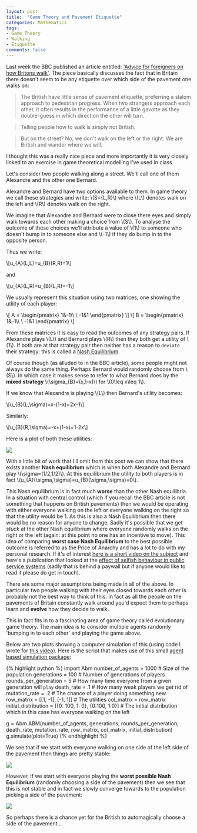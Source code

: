 ```yaml
---
layout: post
title:  "Game Theory and Pavement Etiquette"
categories: Mathematics
tags:
- Game Theory
- Walking
- Etiquette
comments: false
---
```


Last week the BBC published an article entitled: ['Advice for foreigners on how Britons walk'](http://www.bbc.co.uk/news/magazine-28352045).
The piece basically discusses the fact that in Britain there doesn't seem to be any etiquette over which side of the pavement one walks on:

> The British have little sense of pavement etiquette, preferring a slalom approach to pedestrian progress. When two strangers approach each other, it often results in the performance of a little gavotte as they double-guess in which direction the other will turn.

> Telling people how to walk is simply not British.

> But on the street? No, we don't walk on the left or the right. We are British and wander where we will.

I thought this was a really nice piece and more importantly it is very closely linked to an exercise in game theoretical modelling I've used in class.

Let's consider two people walking along a street.
We'll call one of them Alexandre and the other one Bernard.

Alexandre and Bernard have two options available to them.
In game theory we call these strategies and write: \\(S=\{L,R\}\\) where \\(L\\) denotes walk on the left and \\(R\\) denotes walk on the right.

We imagine that Alexandre and Bernard were to close there eyes and simply walk towards each other making a choice from \\(S\\).
To analyse the outcome of these choices we'll attribute a value of \\(1\\) to someone who doesn't bump in to someone else and \\(-1\\) if they do bump in to the opposite person.

Thus we write:

\\[u\_{A}(L,L)=u\_{B}(R,R)=1\\]

and

\\[u\_{A}(L,R)=u\_{B}(L,R)=-1\\]

We usually represent this situation using two matrices, one showing the utility of each player:

\\[
A = \begin{pmatrix}
1&-1\\\ \\
-1&1
\end{pmatrix}
\\]
\\[
B = \begin{pmatrix}
1&-1\\\ \\
-1&1
\end{pmatrix}
\\]

From these matrices it is easy to read the outcomes of any strategy pairs.
If Alexandre plays \\(L\\) and Bernard plays \\(R\\) then they both get a utility of \\(1\\).
If both are at that strategy pair then neither has a reason to `deviate` their strategy: this is called a [Nash Equilibrium](http://en.wikipedia.org/wiki/Nash_equilibrium).

Of course though (as alluded to in the BBC article), some people might not always do the same thing.
Perhaps Bernard would randomly choose from \\(S\\).
In which case it makes sense to refer to what Bernard does by the __mixed strategy__ \\(\sigma\_{B}=(x,1-x)\\) for \\(0\leq x\leq 1\\).

If we know that Alexandre is playing \\(L\\) then Bernard's utility becomes:

\\[u\_{B}(L,\sigma)=x-(1-x)=2x-1\\]

Similarly:

\\[u\_{B}(R,\sigma)=-x+(1-x)=1-2x\\]

Here is a plot of both these utilities:

![]({{site.baseurl}}/assets/images/pavement_etiquette_1.svg)

With a little bit of work that I'll omit from this post we can show that there exists another **Nash equilibrium** which is when both Alexandre and Bernard play \\(\sigma=(1/2,1/2)\\).
At this equilibrium the utility to both players is in fact \\(u\_{A}(\sigma,\sigma)=u\_{B}(\sigma,\sigma)=0\\).

This Nash equilibrium is in fact much **worse** than the other Nash equilibria.
In a situation with central control (which if you recall the BBC article is not something that happens on British pavements) then we would be operating with either everyone walking on the left or everyone walking on the right so that the utility would be 1.
As this is also a Nash Equilibrium then there would be no reason for anyone to change.
Sadly it's possible that we get _stuck_ at the other Nash equilibrium where everyone randomly walks on the right or the left (again: at this point no one has an incentive to move).
This idea of comparing **worst case Nash Equilibrium** to the best possible outcome is referred to as the Price of Anarchy and has a lot to do with my personal research.
If it's of interest [here is a short video on the subject](https://www.youtube.com/watch?v=DWiAAWZfooE) and here's a publication that looked at the [effect of selfish behaviour in public service systems](http://www.sciencedirect.com/science/article/pii/S0377221713003019) (sadly that is behind a paywall but if anyone would like to read it please do get in touch).

There are some major assumptions being made in all of the above.
In particular two people walking with their eyes closed towards each other is probably not the best way to think of this.
In fact as all the people on the pavements of Britain constantly walk around you'd expect them to perhaps learn and **evolve** how they decide to walk.

This in fact fits in to a fascinating area of game theory called evolutionary game theory.
The main idea is to consider multiple agents randomly 'bumping in to each other' and playing the game above.

Below are two plots showing a computer simulation of this (using code I wrote for [this video](https://www.youtube.com/watch?v=Tz-lZy0AKRI)).
Here is the script that makes use of this small [agent based simulation package](https://github.com/drvinceknight/Gamepy/blob/master/Abm/Abm.py):

{% highlight python %}
import Abm
number_of_agents = 1000  # Size of the population
generations = 100  # Number of generations of players
rounds_per_generation = 5  # How many time everyone from a given generation will `play`
death_rate = .1  # How many weak players we get rid of
mutation_rate = .2  # The chance of a player doing something new
row_matrix = [[1, -1], [-1, 1]]  # The utilities
col_matrix = row_matrix
initial_distribution = [{0: 100, 1: 0}, {0:100, 1:0}]  # The initial distribution which in this case has everyone walking on the left

g = Abm.ABM(number_of_agents, generations, rounds_per_generation, death_rate, mutation_rate, row_matrix, col_matrix, initial_distribution)
g.simulate(plot=True)
{% endhighlight %}


We see that if we start with everyone walking on one side of the left side of the pavement then things are pretty stable:

![]({{site.baseurl}}/assets/images/pavement_etiquette_2.svg)

However, if we start with everyone playing the **worst possible Nash Equilibrium** (randomly choosing a side of the pavement) then we see that this is not stable and in fact we slowly converge towards to the population picking a side of the pavement:

![]({{site.baseurl}}/assets/images/pavement_etiquette_3.svg)

So perhaps there is a chance yet for the British to automagically choose a side of the pavement...
